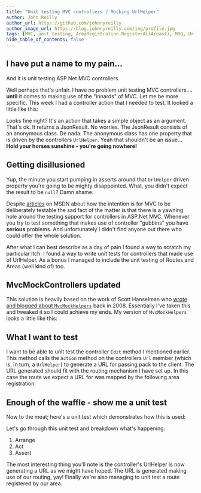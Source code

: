 ```yaml
---
title: "Unit testing MVC controllers / Mocking UrlHelper"
author: John Reilly
author_url: https://github.com/johnnyreilly
author_image_url: https://blog.johnnyreilly.com/img/profile.jpg
tags: [MVC, unit testing, AreaRegistration.RegisterAllAreas(), MOQ, UrlHelper]
hide_table_of_contents: false
---
```

## I have put a name to my pain... 

 And it is unit testing ASP.Net MVC controllers.

Well perhaps that's unfair. I have no problem unit testing MVC controllers.... **until** it comes to making use of the "innards" of MVC. Let me be more specific. This week I had a controller action that I needed to test. It looked a little like this:

<script src="https://gist.github.com/johnnyreilly/4959924.js?file=DemoController.cs"></script>

Looks fine right? It's an action that takes a simple object as an argument. That's ok. It returns a JsonResult. No worries. The JsonResult consists of an anonymous class. De nada. The anonymous class has one property that is driven by the controllers `UrlHelper`. Yeah that shouldn't be an issue... **Hold your horses sunshine - you're going nowhere!**

## Getting disillusioned

Yup, the minute you start pumping in asserts around that `UrlHelper` driven property you're going to be mighty disappointed. What, you didn't expect the result to be `null`? Damn shame.

Despite [articles](http://msdn.microsoft.com/en-us/magazine/dd942838.aspx) on MSDN about how the intention is for MVC to be deliberately testable the sad fact of the matter is that there is a yawning hole around the testing support for controllers in ASP.Net MVC. Whenever you try to test something that makes use of controller "gubbins" you have **serious** problems. And unfortunately I didn't find anyone out there who could offer the whole solution.

After what I can best describe as a day of pain I found a way to scratch my particular itch. I found a way to write unit tests for controllers that made use of UrlHelper. As a bonus I managed to include the unit testing of Routes and Areas (well kind of) too.

## MvcMockControllers updated

This solution is heavily based on the work of Scott Hanselman who [wrote and blogged about `MvcMockHelpers`](http://www.hanselman.com/blog/ASPNETMVCSessionAtMix08TDDAndMvcMockHelpers.aspx) back in 2008. Essentially I've taken this and tweaked it so I could achieve my ends. My version of `MvcMockHelpers` looks a little like this:

<script src="https://gist.github.com/johnnyreilly/4959924.js?file=MvcMockHelpers.cs"></script>

## What I want to test

I want to be able to unit test the controller `Edit` method I mentioned earlier. This method calls the `Action` method on the controllers `Url` member (which is, in turn, a `UrlHelper`) to generate a URL for passing pack to the client. The URL generated should fit with the routing mechanism I have set up. In this case the route we expect a URL for was mapped by the following area registration:

<script src="https://gist.github.com/johnnyreilly/4959924.js?file=DemoAreaRegistration.cs"></script>

## Enough of the waffle - show me a unit test

Now to the meat; here's a unit test which demonstrates how this is used:

<script src="https://gist.github.com/johnnyreilly/4959924.js?file=UnitTestingAnAreaUsingUrlHelper.cs"></script>

Let's go through this unit test and breakdown what's happening:

1. Arrange
2. Act
3. Assert



The most interesting thing you'll note is the controller's UrlHelper is now generating a URL as we might have hoped. The URL is generated making use of our routing, yay! Finally we're also managing to unit test a route registered by our area.


